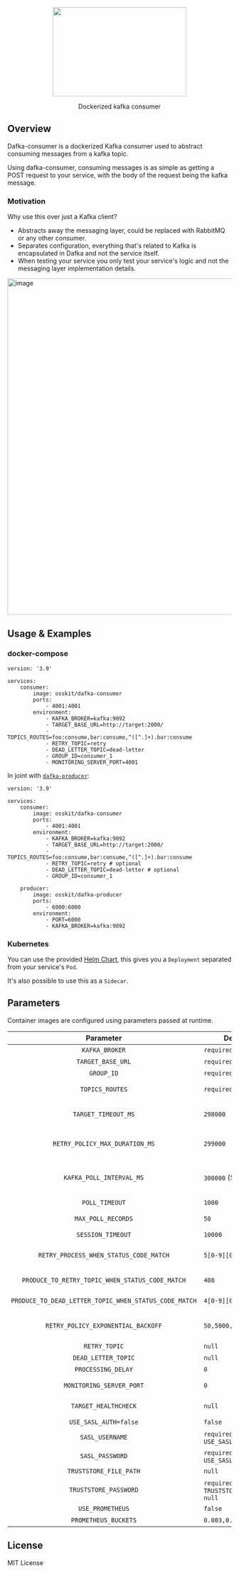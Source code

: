 <p align="center">
  <img width="300" height="200" src="https://user-images.githubusercontent.com/15312980/175078334-f284f44e-0366-4e24-8f09-5301b098ea64.svg"/>

  </p>
 
<div align="center">
Dockerized kafka consumer
  
</div>

## Overview
Dafka-consumer is a dockerized Kafka consumer used to abstract consuming messages from a kafka topic.

Using dafka-consumer, consuming messages is as simple as getting a POST request to your service, with the body of the request being the kafka message.

### Motivation
Why use this over just a Kafka client?
* Abstracts away the messaging layer, could be replaced with RabbitMQ or any other consumer.
* Separates configuration, everything that's related to Kafka is encapsulated in Dafka and not the service itself.
* When testing your service you only test your service's logic and not the messaging layer implementation details.

<img width="754" alt="image" src="https://user-images.githubusercontent.com/15312980/175814180-7ca374ac-da3b-4ea4-a482-9396bfbe11c4.png">


## Usage & Examples

### docker-compose
```
version: '3.9'

services:
    consumer:
        image: osskit/dafka-consumer
        ports:
            - 4001:4001
        environment:
            - KAFKA_BROKER=kafka:9092
            - TARGET_BASE_URL=http://target:2000/
            - TOPICS_ROUTES=foo:consume,bar:consume,^([^.]+).bar:consume
            - RETRY_TOPIC=retry
            - DEAD_LETTER_TOPIC=dead-letter
            - GROUP_ID=consumer_1
            - MONITORING_SERVER_PORT=4001
```

In joint with [`dafka-producer`](https://github.com/osskit/dafka-producer):

```
version: '3.9'

services:
    consumer:
        image: osskit/dafka-consumer
        ports:
            - 4001:4001
        environment:
            - KAFKA_BROKER=kafka:9092
            - TARGET_BASE_URL=http://target:2000/
            - TOPICS_ROUTES=foo:consume,bar:consume,^([^.]+).bar:consume
            - RETRY_TOPIC=retry # optional
            - DEAD_LETTER_TOPIC=dead-letter # optional
            - GROUP_ID=consumer_1

    producer:
        image: osskit/dafka-producer
        ports:
            - 6000:6000
        environment:
            - PORT=6000
            - KAFKA_BROKER=kafka:9092
```

### Kubernetes
You can use the provided [Helm Chart](https://github.com/osskit/dafka-consumer-helm-chart), this gives you a `Deployment` separated from your service's `Pod`.

It's also possible to use this as a `Sidecar`.

## Parameters

Container images are configured using parameters passed at runtime.

| Parameter | Default Values | Description |
| :----: | - | - |
| `KAFKA_BROKER` | `required` | URL for the Kafka Broker |
| `TARGET_BASE_URL` | `required` | The target's HTTP POST endpoint |
| `GROUP_ID` |  `required` | A unique id for the consumer group | 
| `TOPICS_ROUTES` | `required` | A map between topics and their endpoint routes (e.g `topic:/consume`) |
| `TARGET_TIMEOUT_MS` | `298000` | Timeout for the target's response. Must be lower then RETRY_POLICY_MAX_DURATION_MS |
| `RETRY_POLICY_MAX_DURATION_MS` | `299000` | Maximum duration of all retry attempts. Must be lower then KAFKA_POLL_INTERVAL_MS | 
| `KAFKA_POLL_INTERVAL_MS` | `300000` (5 min) | The maximum delay between invocations of poll() when using consumer group management. See [max.poll.interval.ms](https://kafka.apache.org/documentation/#consumerconfigs_max.poll.interval.ms)  for more details.
| `POLL_TIMEOUT` | `1000` | [Description of POLL_TIMEOUT](https://docs.confluent.io/platform/current/installation/configuration/consumer-configs.html#consumerconfigs_max.poll.records) |
| `MAX_POLL_RECORDS` | `50` | Number of records to process in a single batch |
| `SESSION_TIMEOUT` | `10000` | [Description of SESSION_TIMEOUT](https://docs.confluent.io/platform/current/installation/configuration/consumer-configs.html#consumerconfigs_session.timeout.ms) |
| `RETRY_PROCESS_WHEN_STATUS_CODE_MATCH` | `5[0-9][0-9]` | Retry to process the record if the returning status code matches the regex |
| `PRODUCE_TO_RETRY_TOPIC_WHEN_STATUS_CODE_MATCH` | `408` | Produce to retry topic on matching status code |
| `PRODUCE_TO_DEAD_LETTER_TOPIC_WHEN_STATUS_CODE_MATCH` | `4[0-9][0-79]` | Produce to dead letter topic when matching status code regex |
| `RETRY_POLICY_EXPONENTIAL_BACKOFF` | `50,5000,10` | A list that represents the `[delay, maxDelay, delayFactor]` in retrying message processing |
| `RETRY_TOPIC` | `null` | Retry topic name |
| `DEAD_LETTER_TOPIC` | `null` | Dead letter topic name |
| `PROCESSING_DELAY` | `0` | Delay the received batch processing |
| `MONITORING_SERVER_PORT` | `0` | Consumer monitoring and healthcheck service port | 
| `TARGET_HEALTHCHECK` | `null` | Target's healthcheck endpoint to verify it's alive | 
| `USE_SASL_AUTH=false` | `false` | use SASL authentication |
| `SASL_USERNAME` | `required` if `USE_SASL_AUTH=true` | SASL username to authenticate | 
| `SASL_PASSWORD` | `required` if `USE_SASL_AUTH=true` | SASL password to authenticate | 
| `TRUSTSTORE_FILE_PATH` | `null` | Truststore certificate file path |
| `TRUSTSTORE_PASSWORD` | `required` if `TRUSTSTORE_FILE_PATH != null` | Truststore's password | 
| `USE_PROMETHEUS` | `false` | Export metrics to Prometheus |
| `PROMETHEUS_BUCKETS` | `0.003,0.03,0.1,0.3,1.5,10` | A list of Prometheus buckets to use |



## License
MIT License

